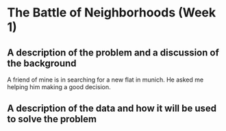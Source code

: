 # The Battle of Neighborhoods (Week 1)

## A description of the problem and a discussion of the background

A friend of mine is in searching for a new flat in munich. He asked me helping him making a good decision.



## A description of the data and how it will be used to solve the problem 
